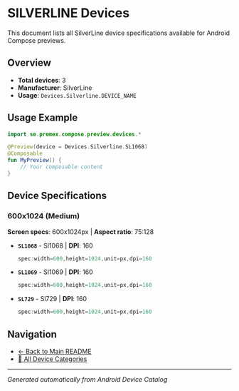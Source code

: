 # SILVERLINE Devices

This document lists all SilverLine device specifications available for Android Compose previews.

## Overview

- **Total devices**: 3
- **Manufacturer**: SilverLine
- **Usage**: `Devices.Silverline.DEVICE_NAME`

## Usage Example

```kotlin
import se.premex.compose.preview.devices.*

@Preview(device = Devices.Silverline.SL1068)
@Composable
fun MyPreview() {
    // Your composable content
}
```

## Device Specifications

### 600x1024 (Medium)

**Screen specs**: 600x1024px | **Aspect ratio**: 75:128

- **`SL1068`** - Sl1068 | **DPI**: 160
  ```kotlin
  spec:width=600,height=1024,unit=px,dpi=160
  ```

- **`SL1069`** - Sl1069 | **DPI**: 160
  ```kotlin
  spec:width=600,height=1024,unit=px,dpi=160
  ```

- **`SL729`** - Sl729 | **DPI**: 160
  ```kotlin
  spec:width=600,height=1024,unit=px,dpi=160
  ```

## Navigation

- [← Back to Main README](../../README.md)
- [📱 All Device Categories](../README.md)

---
*Generated automatically from Android Device Catalog*
